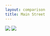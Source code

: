 ```yaml
---
layout: comparison
title: Main Street
---
```

<div style="width:1880px; height:896px; margin:auto;">    
    <div class="twentytwenty-container">  
        <img src="{{ '/assets/img/3.png?v=' | append: site.github.build_revision | relative_url }}" />  
        <img src="{{ '/assets/img/4.png?v=' | append: site.github.build_revision | relative_url }}" />  
    </div>  
</div>  
